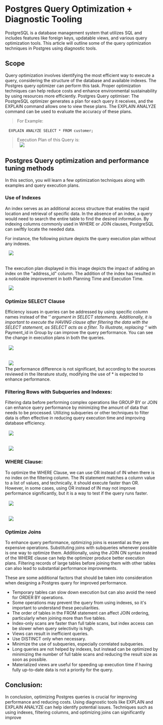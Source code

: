# Postgres Query Optimization + Diagnostic Tooling



PostgreSQL is a database management system that utilizes SQL and includes features like foreign keys, updatable views, and various query optimization tools. This article will outline some of the query optimization techniques in Postgres using diagnostic tools.
<br />
## Scope
Query optimization involves identifying the most efficient way to execute a query, considering the structure of the database and available indexes. The Postgres query optimizer can perform this task. Proper optimization techniques can help reduce costs and enhance environmental sustainability by using resources more efficiently.
Postgres Query optimiser:
The PostgreSQL optimizer generates a plan for each query it receives, and the EXPLAIN command allows one to view these plans. The EXPLAIN ANALYZE command can be used to evaluate the accuracy of these plans.
 &nbsp; 
 > For Example:
 
 &nbsp;&nbsp; `` EXPLAIN ANALYZE SELECT * FROM customer; ``
 
  > Execution Plan of this Query is: <br>
&nbsp;&nbsp;![](/.gitbook/assets/images/Picture1.png)
 
## Postgres Query optimization and performance tuning methods
In this section, you will learn a few optimization techniques along with examples and query execution plans.
### Use of Indexes
An index serves as an additional access structure that enables the rapid location and retrieval of specific data. In the absence of an index, a query would need to search the entire table to find the desired information. By indexing columns commonly used in WHERE or JOIN clauses, PostgreSQL can swiftly locate the needed data.

For instance, the following picture depicts the query execution plan without any indexes.

&nbsp;&nbsp; ![](/.gitbook/assets/images/Picture2.png)

<br>The execution plan displayed in this image depicts the impact of adding an index on the "address_id" column. The addition of the index has resulted in a noticeable improvement in both Planning Time and Execution Time.

&nbsp;&nbsp; ![](/.gitbook/assets/images/Picture3.png)

### Optimize SELECT Clause
Efficiency issues in queries can be addressed by using specific column names instead of the ‘*’ argument in SELECT statements. Additionally, it is important to execute the HAVING clause after filtering the data with the SELECT statement, as SELECT acts as a filter. To illustrate, replacing ‘*’ with Payment_id in Group by can improve the query performance. You can see the change in execution plans in both the queries. <br><br>
 &nbsp;&nbsp;   ![](/.gitbook/assets/images/Picture4.png)   
 <br>
 
 &nbsp;&nbsp; ![](/.gitbook/assets/images/Picture5.png) <br>
 The performance difference is not significant, but according to the sources reviewed in the literature study, modifying the use of * is expected to enhance performance.
 
 ### Filtering Rows with Subqueries and Indexes:
 Filtering data before performing complex operations like GROUP BY or JOIN can enhance query performance by minimizing the amount of data that needs to be processed. Utilizing subqueries or other techniques to filter data is often effective in reducing query execution time and improving database efficiency. <br><br>
&nbsp;&nbsp;   ![](/.gitbook/assets/images/Picture6.png)   
 <br>
 
 &nbsp;&nbsp; ![](/.gitbook/assets/images/Picture7.png)
 ### WHERE Clause:
 To optimize the WHERE Clause, we can use OR instead of IN when there is no index on the filtering column. The IN statement matches a column value to a list of values, and technically, it should execute faster than OR. However, in some cases, using OR instead of IN may not improve performance significantly, but it is a way to test if the query runs faster. <br><br>
 &nbsp;&nbsp;   ![](/.gitbook/assets/images/Picture8.png)   
 <br>
 
 &nbsp;&nbsp; ![](/.gitbook/assets/images/Picture9.png)
 
### Optimize Joins
To enhance query performance, optimizing joins is essential as they are expensive operations. Substituting joins with subqueries whenever possible is one way to optimize them. Additionally, using the JOIN ON syntax instead of the WHERE clause can help the optimizer produce better execution plans. Filtering records of large tables before joining them with other tables can also lead to substantial performance improvements.

These are some additional factors that should be taken into consideration when designing a Postgres query for improved performance.  
*	Temporary tables can slow down execution but can also avoid the need for ORDER BY operations.  
*	Some operations may prevent the query from using indexes, so it's important to understand these peculiarities.  
*	The order of tables in the FROM statement can affect JOIN ordering, particularly when joining more than five tables.  
*	Index-only scans are faster than full table scans, but index access can be slower when query selectivity is high.  
*	Views can result in inefficient queries.  
*	Use DISTINCT only when necessary.  
*	Minimize the use of subqueries, especially correlated subqueries.  
*	Long queries are not helped by indexes, but instead can be optimized by minimizing the number of full table scans and reducing the result size as soon as possible.  
*	Materialized views are useful for speeding up execution time if having fully up-to-date data is not a priority for the query.  

## Conclusion:
In conclusion, optimizing Postgres queries is crucial for improving performance and reducing costs. Using diagnostic tools like EXPLAIN and EXPLAIN ANALYZE can help identify potential issues. Techniques such as using indexes, filtering columns, and optimizing joins can significantly improve 
